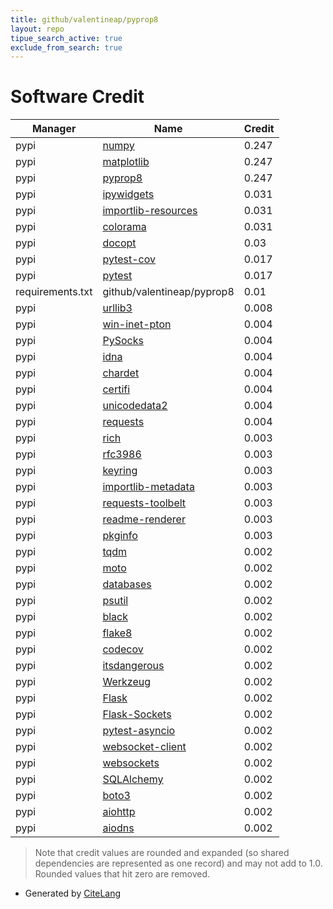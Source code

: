 ```yaml
---
title: github/valentineap/pyprop8
layout: repo
tipue_search_active: true
exclude_from_search: true
---
```

# Software Credit

|Manager|Name|Credit|
|-------|----|------|
|pypi|[numpy](https://www.numpy.org)|0.247|
|pypi|[matplotlib](https://matplotlib.org)|0.247|
|pypi|[pyprop8](https://github.com/valentineap/pyprop8)|0.247|
|pypi|[ipywidgets](http://jupyter.org)|0.031|
|pypi|[importlib-resources](https://github.com/python/importlib_resources)|0.031|
|pypi|[colorama](https://github.com/tartley/colorama)|0.031|
|pypi|[docopt](https://pypi.org/project/docopt)|0.03|
|pypi|[pytest-cov](https://pypi.org/project/pytest-cov)|0.017|
|pypi|[pytest](https://pypi.org/project/pytest)|0.017|
|requirements.txt|github/valentineap/pyprop8|0.01|
|pypi|[urllib3](https://urllib3.readthedocs.io/)|0.008|
|pypi|[win-inet-pton](https://github.com/hickeroar/win_inet_pton)|0.004|
|pypi|[PySocks](https://github.com/Anorov/PySocks)|0.004|
|pypi|[idna](https://github.com/kjd/idna)|0.004|
|pypi|[chardet](https://github.com/chardet/chardet)|0.004|
|pypi|[certifi](https://certifiio.readthedocs.io/en/latest/)|0.004|
|pypi|[unicodedata2](https://pypi.org/project/unicodedata2)|0.004|
|pypi|[requests](https://requests.readthedocs.io)|0.004|
|pypi|[rich](https://pypi.org/project/rich)|0.003|
|pypi|[rfc3986](https://pypi.org/project/rfc3986)|0.003|
|pypi|[keyring](https://pypi.org/project/keyring)|0.003|
|pypi|[importlib-metadata](https://pypi.org/project/importlib-metadata)|0.003|
|pypi|[requests-toolbelt](https://pypi.org/project/requests-toolbelt)|0.003|
|pypi|[readme-renderer](https://pypi.org/project/readme-renderer)|0.003|
|pypi|[pkginfo](https://pypi.org/project/pkginfo)|0.003|
|pypi|[tqdm](https://tqdm.github.io)|0.002|
|pypi|[moto](https://pypi.org/project/moto)|0.002|
|pypi|[databases](https://pypi.org/project/databases)|0.002|
|pypi|[psutil](https://pypi.org/project/psutil)|0.002|
|pypi|[black](https://pypi.org/project/black)|0.002|
|pypi|[flake8](https://pypi.org/project/flake8)|0.002|
|pypi|[codecov](https://pypi.org/project/codecov)|0.002|
|pypi|[itsdangerous](https://pypi.org/project/itsdangerous)|0.002|
|pypi|[Werkzeug](https://pypi.org/project/Werkzeug)|0.002|
|pypi|[Flask](https://pypi.org/project/Flask)|0.002|
|pypi|[Flask-Sockets](https://pypi.org/project/Flask-Sockets)|0.002|
|pypi|[pytest-asyncio](https://pypi.org/project/pytest-asyncio)|0.002|
|pypi|[websocket-client](https://pypi.org/project/websocket-client)|0.002|
|pypi|[websockets](https://pypi.org/project/websockets)|0.002|
|pypi|[SQLAlchemy](https://pypi.org/project/SQLAlchemy)|0.002|
|pypi|[boto3](https://pypi.org/project/boto3)|0.002|
|pypi|[aiohttp](https://pypi.org/project/aiohttp)|0.002|
|pypi|[aiodns](https://pypi.org/project/aiodns)|0.002|


> Note that credit values are rounded and expanded (so shared dependencies are represented as one record) and may not add to 1.0. Rounded values that hit zero are removed.


- Generated by [CiteLang](https://github.com/vsoch/citelang)
